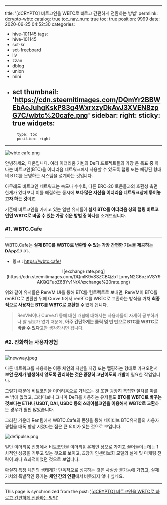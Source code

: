 
---
title: '[dCRYPTO] 비트코인을 WBTC로 빠르고 간편하게 전환하는 방법'
permlink: dcrypto-wbtc
catalog: true
toc_nav_num: true
toc: true
position: 9999
date: 2020-06-25 04:52:30
categories:
- hive-101145
tags:
- hive-101145
- sct-kr
- sct-freeboard
- liv
- zzan
- dblog
- union
- mini
- sct
thumbnail: 'https://cdn.steemitimages.com/DQmYr2BBWEbAeJuhgKskP83g4WxrxzyDkAvJ3XVEN8zpG7C/wbtc%20cafe.png'
sidebar:
    right:
        sticky: true
widgets:
    -
        type: toc
        position: right
---


![wbtc cafe.png](https://cdn.steemitimages.com/DQmYr2BBWEbAeJuhgKskP83g4WxrxzyDkAvJ3XVEN8zpG7C/wbtc%20cafe.png)

안녕하세요, 디온입니다. 여러 이더리움 기반의 DeFi 프로젝트들의 가장 큰 목표 중 하나는 비트코인(BTC)을 이더리움 네트워크에서 사용할 수 있도록 랩핑 또는 페깅된 형태의 BTC를 운영하는 시스템을 설계하는 것입니다.

아무래도 비트코인 네트워크는 속도나 수수료, 다른 ERC-20 토큰들과의 호환성 측면 한계가 있다보니 이를 해결하는 동시에 **보다 많은 자산을 이더리움 네트워크상에 묶어놓고자 하는 것**이죠.

기존에 비트코인을 가지고 있는 일반 유저들이 **실제 BTC를 이더리움 상의 랩핑 비트코인인 WBTC로 바꿀 수 있는 가장 쉬운 방법 중 하나**를 소개드립니다.

### #1. WBTC.Cafe
---

WBTC.Cafe는 **실제 BTC를 WBTC로 변환할 수 있는 가장 간편한 기능을 제공하는 DApp**입니다.

- 링크 : https://wbtc.cafe/

<center>![exchange rate.png](https://cdn.steemitimages.com/DQmfK9vSSZCBQzbTLxmyN2G6ozbVSY9AKQQFuoZ68Yv1NrX/exchange%20rate.png)</center>

위와 같이 유저들은 RenVM UI를 통해 BTC를 컨트랙트로 보내면, RenVM이 BTC를 renBTC로 변환한 뒤에 Curve.fi에서 renBTC를 WBTC로 교환하는 방식을 거쳐 **최종적으로 사용자는 BTC를 WBTC로 교환**할 수 있게 됩니다.

> RenVM이나 Curve.fi 등에 대한 개념에 대해서는 사용자들이 자세히 공부하거나 알 필요가 없기 때문에, **아주 간단하게는 클릭 몇 번 만으로 BTC를 WBTC로 바꿀 수 있다**고만 생각하시면 됩니다.

### #2. 진화하는 사용자경험
---
![newway.jpeg](https://cdn.steemitimages.com/DQmYcFKXvD75Ky6ehF56nUUKPLaLmBZwh4rmAYn7ChTBUhc/newway.jpeg)

다른 네트워크를 사용하는 이종 체인의 자산을 페깅 또는 랩핑하는 형태로 가져오면서 **보안 문제가 발생하지 않도록 관리하는 것은 굉장히 고난이도의 개발**이 필요한 작업입니다.

그렇기 때문에 비트코인을 이더리움으로 가져오는 것 또한 굉장히 복잡한 절차를 따를 수 밖에 없었고,  그러다보니 그나마 DeFi를 사용하는 유저들도 **BTC를 WBTC로 바꾸는 것보다는 ETH나 USDT, DAI, USDC 등의 스테이블코인을 이용해서 WBTC로 교환**하는 경우가 훨씬 많았습니다.

그러한 가운데 Ren팀에서 WBTC.Cafe의 런칭을 통해 네이티브 BTC유저들의 사용자경험을 대폭 향상 시켰다는 점은 큰 의미가 있는 것으로 보입니다.

![defipulse.png](https://cdn.steemitimages.com/DQmdW8gBCVcPwnDEZ4xAawgtEms4c3cb89Cs8XrS5hZXza6/defipulse.png)

일단 이더리움 진영에서 비트코인을 이더리움 온체인 상으로 가지고 끌어들이는데는 1차적인 성공을 거두고 있는 것으로 보이고, 초창기 인센티브화 모델의 설계 및 마케팅 전략이 꽤나 효과적이었던 것으로 보입니다. 

확실히 특정 체인의 생태계가 단독적으로 성공하는 것은 사실상 불가능에 가깝고, 실제 가치의 폭발적인 증가는 **체인 간의 연결**에서 비롯되지 않나 싶네요.

- - -

This page is synchronized from the post: ['[dCRYPTO] 비트코인을 WBTC로 빠르고 간편하게 전환하는 방법'](https://steemit.com/@donekim/dcrypto-wbtc)
